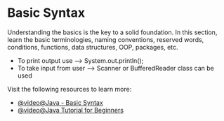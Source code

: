 # Basic Syntax

Understanding the basics is the key to a solid foundation. In this section, learn the basic terminologies, naming conventions, reserved words, conditions, functions, data structures, OOP, packages, etc.

- To print output use --> System.out.println();
- To take input from user --> Scanner or BufferedReader class can be used

Visit the following resources to learn more:

- [@video@Java - Basic Syntax](https://www.youtube.com/watch?v=81piDKqPxjQ)
- [@video@Java Tutorial for Beginners](https://www.youtube.com/watch?v=RRubcjpTkks)
